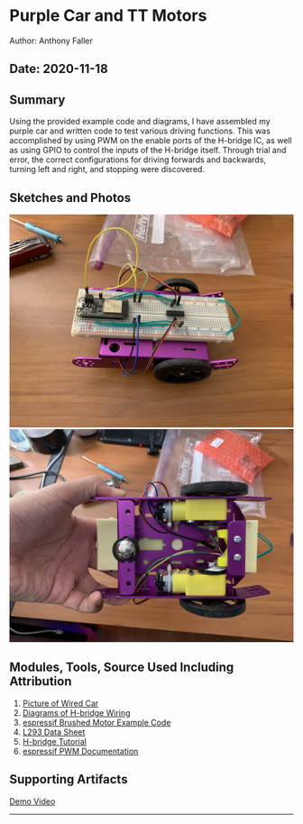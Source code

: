 #  Purple Car and TT Motors

Author: Anthony Faller

Date: 2020-11-18
-----

## Summary
Using the provided example code and diagrams, I have assembled my purple car and written code to test various driving functions. This was accomplished by using PWM on the enable ports of the H-bridge IC, as well as using GPIO to control the inputs of the H-bridge itself. Through trial and error, the correct configurations for driving forwards and backwards, turning left and right, and stopping were discovered. 

## Sketches and Photos
<center><img src="./images/car_top.jpg"/></center> 
<center><img src="./images/car_belly.jpg"/></center>  

## Modules, Tools, Source Used Including Attribution
1. [Picture of Wired Car](http://whizzer.bu.edu/skills/assemble-car)
2. [Diagrams of H-bridge Wiring](http://whizzer.bu.edu/skills/motor)
3. [espressif Brushed Motor Example Code](https://github.com/espressif/esp-idf/tree/11b444b8f493165eb4d93f44111669ee46be0327/examples/peripherals/mcpwm/mcpwm_brushed_dc_control)
4. [L293 Data Sheet](https://cdn-shop.adafruit.com/datasheets/l293d.pdf)
5. [H-bridge Tutorial](http://www.modularcircuits.com/blog/articles/h-bridge-secrets/h-bridges-the-basics/)
6. [espressif PWM Documentation](https://docs.espressif.com/projects/esp-idf/en/latest/esp32/api-reference/peripherals/mcpwm.html#_CPPv417mcpwm_duty_type_t)

## Supporting Artifacts
[Demo Video](https://drive.google.com/file/d/1fWMOeeFW1HkSZEdefXOeTN1XMVAca5I6/view?usp=sharing)

-----
